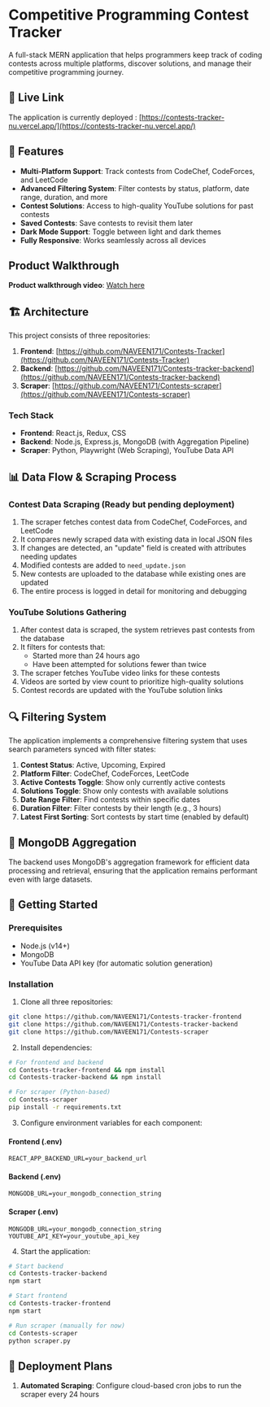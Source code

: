# Competitive Programming Contest Tracker

A full-stack MERN application that helps programmers keep track of coding contests across multiple platforms, discover solutions, and manage their competitive programming journey.

## 🚀 Live Link

The application is currently deployed : 
[https://contests-tracker-nu.vercel.app/](https://contests-tracker-nu.vercel.app/)



## 🌟 Features

- **Multi-Platform Support**: Track contests from CodeChef, CodeForces, and LeetCode
- **Advanced Filtering System**: Filter contests by status, platform, date range, duration, and more
- **Contest Solutions**: Access to high-quality YouTube solutions for past contests
- **Saved Contests**: Save contests to revisit them later
- **Dark Mode Support**: Toggle between light and dark themes
- **Fully Responsive**: Works seamlessly across all devices



## Product Walkthrough
**Product walkthrough video**: [Watch here](https://drive.google.com/file/d/12PD7j3W32QiHQVJhubAGuYP6NshRGKFQ/view?usp=sharing)

## 🏗️ Architecture

This project consists of three repositories:

1. **Frontend**: [https://github.com/NAVEEN171/Contests-Tracker](https://github.com/NAVEEN171/Contests-Tracker)
2. **Backend**: [https://github.com/NAVEEN171/Contests-tracker-backend](https://github.com/NAVEEN171/Contests-tracker-backend)
3. **Scraper**: [https://github.com/NAVEEN171/Contests-scraper](https://github.com/NAVEEN171/Contests-scraper)

### Tech Stack

- **Frontend**: React.js, Redux, CSS
- **Backend**: Node.js, Express.js, MongoDB (with Aggregation Pipeline)
- **Scraper**: Python, Playwright (Web Scraping), YouTube Data API

## 📊 Data Flow & Scraping Process

### Contest Data Scraping (Ready but pending deployment)

1. The scraper fetches contest data from CodeChef, CodeForces, and LeetCode
2. It compares newly scraped data with existing data in local JSON files
3. If changes are detected, an "update" field is created with attributes needing updates
4. Modified contests are added to `need_update.json`
5. New contests are uploaded to the database while existing ones are updated
6. The entire process is logged in detail for monitoring and debugging

### YouTube Solutions Gathering

1. After contest data is scraped, the system retrieves past contests from the database
2. It filters for contests that:
   - Started more than 24 hours ago
   - Have been attempted for solutions fewer than twice
3. The scraper fetches YouTube video links for these contests
4. Videos are sorted by view count to prioritize high-quality solutions
5. Contest records are updated with the YouTube solution links

## 🔍 Filtering System

The application implements a comprehensive filtering system that uses search parameters synced with filter states:

1. **Contest Status**: Active, Upcoming, Expired
2. **Platform Filter**: CodeChef, CodeForces, LeetCode
3. **Active Contests Toggle**: Show only currently active contests
4. **Solutions Toggle**: Show only contests with available solutions
5. **Date Range Filter**: Find contests within specific dates
6. **Duration Filter**: Filter contests by their length (e.g., 3 hours)
7. **Latest First Sorting**: Sort contests by start time (enabled by default)

## 💾 MongoDB Aggregation

The backend uses MongoDB's aggregation framework for efficient data processing and retrieval, ensuring that the application remains performant even with large datasets.

## 🚀 Getting Started

### Prerequisites

- Node.js (v14+)
- MongoDB
- YouTube Data API key (for automatic solution generation)

### Installation

1. Clone all three repositories:
```bash
git clone https://github.com/NAVEEN171/Contests-tracker-frontend
git clone https://github.com/NAVEEN171/Contests-tracker-backend
git clone https://github.com/NAVEEN171/Contests-scraper
```

2. Install dependencies:
```bash
# For frontend and backend
cd Contests-tracker-frontend && npm install
cd Contests-tracker-backend && npm install

# For scraper (Python-based)
cd Contests-scraper
pip install -r requirements.txt
```

3. Configure environment variables for each component:

#### Frontend (.env)
```
REACT_APP_BACKEND_URL=your_backend_url
```

#### Backend (.env)
```
MONGODB_URL=your_mongodb_connection_string
```

#### Scraper (.env)
```
MONGODB_URL=your_mongodb_connection_string
YOUTUBE_API_KEY=your_youtube_api_key
```

4. Start the application:
```bash
# Start backend
cd Contests-tracker-backend
npm start

# Start frontend
cd Contests-tracker-frontend
npm start

# Run scraper (manually for now)
cd Contests-scraper
python scraper.py
```

## 📝 Deployment Plans

1. **Automated Scraping**: Configure cloud-based cron jobs to run the scraper every 24 hours



